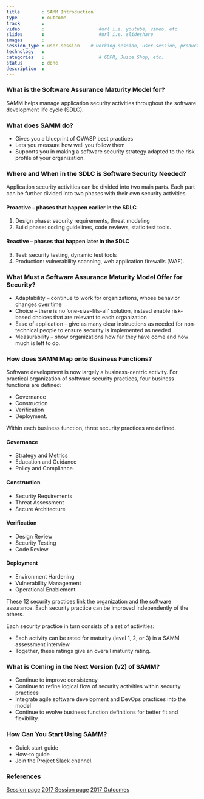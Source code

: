 ```yaml
---
title        : SAMM Introduction
type         : outcome
track        :
video        :                    #url i.e. youtube, vimeo, etc
slides       :                    #url i.e. slideshare
images       :
session_type : user-session    # working-session, user-session, product-sesssion
technology   :
categories   :                    # GDPR, Juice Shop, etc.
status       : done
description  :
---
```



### What is the Software Assurance Maturity Model for?
SAMM helps manage application security activities throughout the software development life cycle (SDLC).

### What does SAMM do?
-	Gives you a blueprint of OWASP best practices
-	Lets you measure how well you follow them
-	Supports you in making a software security strategy adapted to the risk profile of your organization.

### Where and When in the SDLC is Software Security Needed?

Application security activities can be divided into two main parts. Each part can be further divided into two phases with their own security activities.

#### Proactive – phases that happen earlier in the SDLC
1.	Design phase: security requirements, threat modeling
2.	Build phase:  coding guidelines, code reviews, static test tools.

#### Reactive – phases that happen later in the SDLC
3.	Test: security testing, dynamic test tools
4.	Production: vulnerability scanning, web application firewalls (WAF).

### What Must a Software Assurance Maturity Model Offer for Security?
-	Adaptability – continue to work for organizations, whose behavior changes over time
-	Choice – there is no ‘one-size-fits-all’ solution, instead enable risk-based choices that are relevant to each organization
-	Ease of application – give as many clear instructions as needed for non-technical people to ensure security is implemented as needed
-	Measurability – show organizations how far they have come and how much is left to do.


### How does SAMM Map onto Business Functions?

Software development is now largely a business-centric activity. For practical organization of software security practices, four business functions are defined:
-	Governance
-	Construction
-	Verification
-	Deployment.

Within each business function, three security practices are defined.

#### Governance
-	Strategy and Metrics
-	Education and Guidance
-	Policy and Compliance.

#### Construction
-	Security Requirements
-	Threat Assessment
-	Secure Architecture

#### Verification
-	Design Review
-	Security Testing
-	Code Review

#### Deployment
-	Environment Hardening
-	Vulnerability Management
-	Operational Enablement

These 12 security practices link the organization and the software assurance. Each security practice can be improved independently of the others.

Each security practice in turn consists of a set of activities:
-	Each activity can be rated for maturity (level 1, 2, or 3) in a SAMM assessment interview
-	Together, these ratings give an overall maturity rating.

### What is Coming in the Next Version (v2) of SAMM?
-	Continue to improve consistency
-	Continue to refine logical flow of security activities within security practices
-	Integrate agile software development and DevOps practices into the model
-	Continue to evolve business function definitions for better fit and flexibility.

### How Can You Start Using SAMM?
-	Quick start guide
-	How-to guide
-	Join the Project Slack channel.

### References
[Session page](https://open-security-summit.org/outcomes/tracks/owasp-samm/user-sessions/samm-introduction/)
[2017 Session page](https://owaspsummit.org/Working-Sessions/OwaspSAMM/SAMM-Introduction-GDOSMM.html)
[2017 Outcomes](https://owaspsummit.org/Outcomes/OwaspSAMM/OWASP-SAMM.html)



